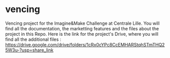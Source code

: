 # vencing
Vencing project for the Imagine&Make Challenge at Centrale Lille.
You will find all the documentation, the marketting features and the files about the project in this Repo. 
Here is the link for the project's Drive, where you will find all the additional files : 
https://drive.google.com/drive/folders/1cRx0cYPc8CcEMHARStqhSTmTHQ25W3u-?usp=share_link
